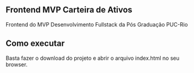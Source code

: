 ## Frontend MVP Carteira de Ativos
Frontend do MVP Desenvolvimento Fullstack da Pós Graduação PUC-Rio

## Como executar

Basta fazer o download do projeto e abrir o arquivo index.html no seu browser.